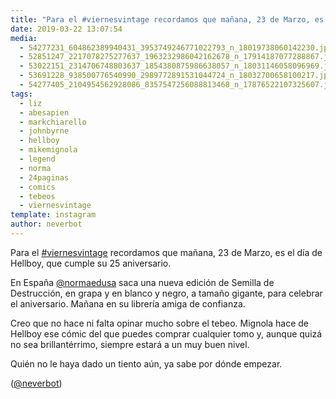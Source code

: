 ```yaml
---
title: "Para el #viernesvintage recordamos que mañana, 23 de Marzo, es el día de Hellboy, que cumple su 25 aniversario"
date: 2019-03-22 13:07:54
media: 
  - 54277231_604862389940431_3953749246771022793_n_18019738060142230.jpg
  - 52851247_2217078275277637_1963232986042162678_n_17914187077288867.jpg
  - 53022151_2314706748803637_1854380875986638057_n_18031146058096969.jpg
  - 53691228_938500776540990_2989772891531044724_n_18032700658100217.jpg
  - 54277405_2104954562928086_8357547256088813468_n_17876522107325607.jpg
tags: 
  - liz
  - abesapien
  - markchiarello
  - johnbyrne
  - hellboy
  - mikemignola
  - legend
  - norma
  - 24paginas
  - comics
  - tebeos
  - viernesvintage
template: instagram
author: neverbot
---
```


Para el [#viernesvintage](/tags/viernesvintage) recordamos que mañana, 23 de Marzo, es el día de Hellboy, que cumple su 25 aniversario.


En España [@normaedusa](https://instagram.com/normaedusa) saca una nueva edición de Semilla de Destrucción, en grapa y en blanco y negro, a tamaño gigante, para celebrar el aniversario. Mañana en su librería amiga de confianza.


Creo que no hace ni falta opinar mucho sobre el tebeo. Mignola hace de Hellboy ese cómic del que puedes comprar cualquier tomo y, aunque quizá no sea brillantérrimo, siempre estará a un muy buen nivel.


Quién no le haya dado un tiento aún, ya sabe por dónde empezar.


([@neverbot](https://instagram.com/neverbot))




